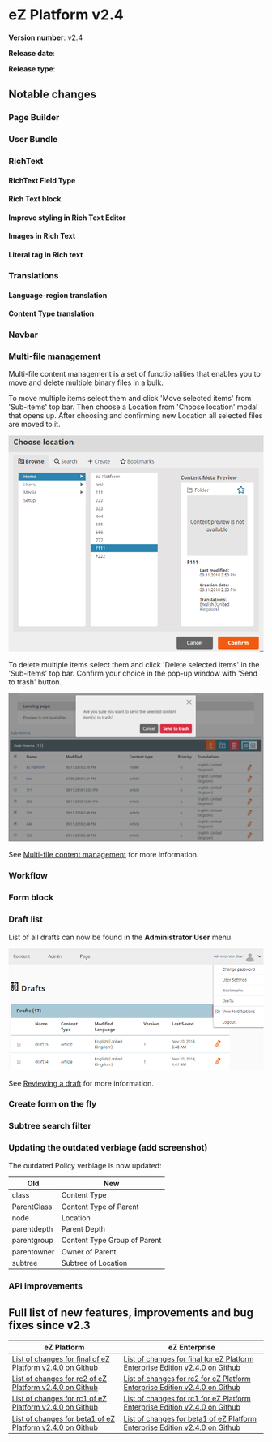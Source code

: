 # eZ Platform v2.4

**Version number**: v2.4

**Release date**: 

**Release type**: 

## Notable changes

### Page Builder

### User Bundle

### RichText

#### RichText Field Type

#### Rich Text block

#### Improve styling in Rich Text Editor

#### Images in Rich Text

#### Literal tag in Rich text

### Translations

#### Language-region translation

#### Content Type translation

### Navbar

### Multi-file management

Multi-file content management is a set of functionalities that enables you to move and delete multiple binary files in a bulk.

 To move multiple items select them and click 'Move selected items' from 'Sub-items' top bar.
Then choose a Location from 'Choose location' modal that opens up.
After choosing and confirming new Location all selected files are moved to it.

 ![Multi-file move](img/multi_file_move.png)
 
 To delete multiple items select them and click 'Delete selected items' in the 'Sub-items' top bar.
 Confirm your choice in the pop-up window with 'Send to trash' button.
 
 ![Multi-file delete](img/multi_file_delete.png)

See [Multi-file content management](https://doc.ezplatform.com/projects/userguide/en/latest/multi_file_content_management/) for more information.

### Workflow

### Form block

### Draft list

List of all drafts can now be found in the **Administrator User** menu.
    
![Administrator User list of all Drafts](img/drafts_admin_user.png "Administrator User list of all Drafts")

See [Reviewing a draft](https://doc.ezplatform.com/projects/userguide/en/latest/publishing/#reviewing-a-draft) for more information.

### Create form on the fly

### Subtree search filter

### Updating the outdated verbiage (add screenshot)

The outdated Policy verbiage is now updated:

|Old|New|
|---|---|
|class|Content Type|
|ParentClass|Content Type of Parent|
|node|Location|
|parentdepth|Parent Depth|
|parentgroup|Content Type Group of Parent|
|parentowner|Owner of Parent| 
|subtree|Subtree of Location|

### API improvements

## Full list of new features, improvements and bug fixes since v2.3

| eZ Platform   | eZ Enterprise  |
|--------------|------------|
| [List of changes for final of eZ Platform v2.4.0 on Github](https://github.com/ezsystems/ezplatform/releases/tag/v2.4.0) | [List of changes for final for eZ Platform Enterprise Edition v2.4.0 on Github](https://github.com/ezsystems/ezplatform-ee/releases/tag/v2.4.0) |
| [List of changes for rc2 of eZ Platform v2.4.0 on Github](https://github.com/ezsystems/ezplatform/releases/tag/v2.4.0-rc2) | [List of changes for rc2 for eZ Platform Enterprise Edition v2.4.0 on Github](https://github.com/ezsystems/ezplatform-ee/releases/tag/v2.4.0-rc2) |
| [List of changes for rc1 of eZ Platform v2.4.0 on Github](https://github.com/ezsystems/ezplatform/releases/tag/v2.4.0-rc1) | [List of changes for rc1 for eZ Platform Enterprise Edition v2.4.0 on Github](https://github.com/ezsystems/ezplatform-ee/releases/tag/v2.4.0-rc1) |
| [List of changes for beta1 of eZ Platform v2.4.0 on Github](https://github.com/ezsystems/ezplatform/releases/tag/v2.4.0-beta1) | [List of changes for beta1 of eZ Platform Enterprise Edition v2.4.0 on Github](https://github.com/ezsystems/ezplatform-ee/releases/tag/v2.4.0-beta1) |